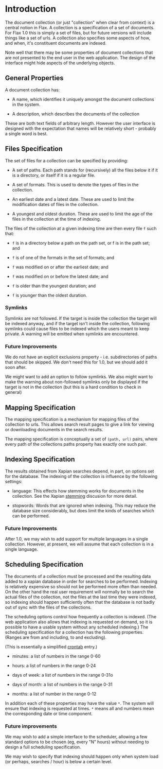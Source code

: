 # Introduction #


The document collection (or just "collection" when clear from context) is a central notion in Flax. A collection is a specification of a set of documents. For Flax 1.0 this is simply a set of files, but for future versions will include things like a set of urls. A collection also specifies some aspects of how, and when, it's constituent documents are indexed.

Note well that there may be some properties of document collections that are not presented to the end user in the web application. The design of the interface might hide aspects of the underlying objects.

## General Properties ##

A document collection has:

  * A name, which identifies it uniquely amongst the document collections in the system.

  * A description, which describes the documents of the collection

These are both text fields of arbitrary length. However the user interface is designed with the expectation that names will be relatively short - probably a single word is best.


## Files Specification ##


The set of files for a collection can be specified by providing:


  * A set of paths. Each path stands for (recursively) all the files below it if it is a directory, or itself if it is a regular file.

  * A set of formats. This is used to denote the types of files in the collection.


  * An earliest date and a latest date. These are used to limit the modification dates of files in the collection.

  * A youngest and oldest duration. These are used to limit the age of the files in the collection at the time of indexing.


The files of the collection at a given indexing time are then every
file `f` such that:


  * `f` is in a directory below a path on the path set, or f is in the path set; and


  * `f` is of one of the formats in the set of formats; and


  * `f` was modified on or after the earliest date; and


  * `f` was modified on or before the latest date; and


  * `f` is older than the youngest duration; and


  * `f` is younger than the oldest duration.




### Symlinks ###


Symlinks are not followed.  If the target is inside the collection the target will be indexed anyway, and if the target isn't inside the collection, following symlinks could cause files to be indexed which the users meant to keep private. A warning will be emitted when symlinks are encountered.


### Future Improvements ###


We do not have an explicit exclusions property - i.e. subdirectories of paths that should be skipped. We don't need this for 1.0, but we should add it soon after.


We might want to add an option to follow symlinks.  We also might want to make the warning about non-followed symlinks only be displayed if the target is not in the collection (but this is a hard condition to check in general)

## Mapping Specification ##

The mapping specification is a mechanism for mapping files of the collection to urls. This allows search result pages to give a link for viewing or downloading documents in the search results.

The mapping specification is conceptually a set of `(path, url)` pairs, where every path of the collections paths property has exactly one such pair.


## Indexing Specification ##


The results obtained from Xapian searches depend, in part, on options set for the database. The indexing of the collection is influence by the following settings:


  * language: This effects how stemming works for documents in the collection. See the Xapian [stemming](http://www.xapian.org/docs/stemming.html) discusion for more detail.


  * stopwords: Words that are ignored when indexing.  This may reduce the database size considerably, but does limit the kinds of searches which can be performed.


### Future Improvements ###


After 1.0, we may wish to add support for multiple languages in a single collection.  However, at present, we will assume that each collection is in a single language.


## Scheduling Specification ##


The documents of a collection must be processed and the resulting data added to a xapian database in order for searches to be performed. Indexing is relatively expensive so should not be performed more often than needed. On the other hand the real user requirement will normally be to search the actual files of the collection, not the files at the last time they were indexed, so indexing should happen sufficiently often that the database is not badly out of sync with the files of the collections.


The scheduling options control how frequently a collection is indexed. (The web application also allows that indexing is requested on demand, so it is possible to have a usable system without any scheduled indexing.) The scheduling specification for a collection has the following properties. (Ranges are from and including, to and excluding).


(This is essentially a simplified [crontab](http://en.wikipedia.org/wiki/Crontab) entry.)



  * minutes: a list of numbers in the range 0-60

  * hours: a list of numbers in the range 0-24

  * days of week: a list of numbers in the range 0-31o

  * days of month: a list of numbers in the range 0-31

  * months: a list of number in the range 0-12


In addition each of these properties may have the value `*`. The system will ensure that indexing is requested at times. `*` means all and numbers mean the corresponding date or time component.


### Future improvements ###


We may wish to add a simple interface to the scheduler, allowing a few standard options to be chosen (eg, every "N" hours) without needing to design a full scheduling specification.

We may wish to specify that indexing should happen only when system load (or perhaps, searches / hour) is below a certain level.